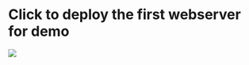 # Click to deploy the first webserver for demo

<a href="https://portal.azure.com/#create/Microsoft.Template/uri/https%3A%2F%2Fraw.githubusercontent.com%2Falbertwo1978%2Ftraining-events%2Fmaster%2Fazure-automation101%2Fautoscale-load-balanced-first-web-server.json" target="_blank">
    <img src="http://azuredeploy.net/deploybutton.png"/>
</a>